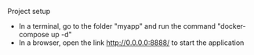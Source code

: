 Project setup

- In a terminal, go to the folder "myapp" and run the command "docker-compose up -d"
- In a browser, open the link http://0.0.0.0:8888/ to start the application